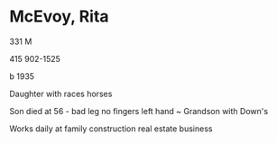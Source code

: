 # McEvoy, Rita

331 M

415 902-1525

b 1935

Daughter with races horses

Son died at 56 - bad leg no fingers left hand ~ Grandson with Down's

Works daily at family construction real estate business
